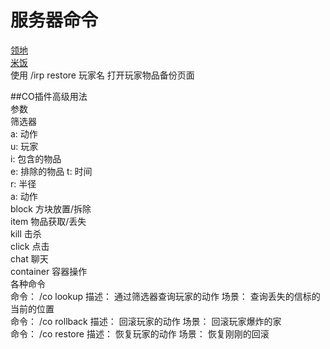 # 服务器命令
[领地](https://dominion.docs.tacs.top/notes/doc/owner/)<br>
[米饭](https://ricedoc.handyplus.cn/)<br>
使用 /irp restore 玩家名 打开玩家物品备份页面<br>

##CO插件高级用法<br>
参数<br>
筛选器<br>
a: 动作<br>
u: 玩家<br>
i: 包含的物品<br>
e: 排除的物品
t: 时间<br>
r: 半径<br>
a: 动作<br>
block 方块放置/拆除<br>
item 物品获取/丢失<br>
kill 击杀<br>
click 点击<br>
chat 聊天<br>
container 容器操作<br>
各种命令<br>
命令： /co lookup 描述： 通过筛选器查询玩家的动作 场景： 查询丢失的信标的当前的位置<br>
命令： /co rollback 描述： 回滚玩家的动作 场景： 回滚玩家爆炸的家<br>
命令： /co restore 描述： 恢复玩家的动作 场景： 恢复刚刚的回滚
